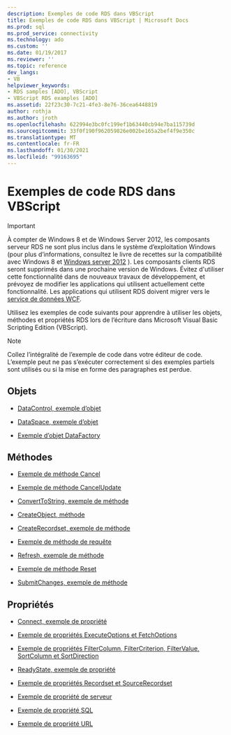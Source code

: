 ```yaml
---
description: Exemples de code RDS dans VBScript
title: Exemples de code RDS dans VBScript | Microsoft Docs
ms.prod: sql
ms.prod_service: connectivity
ms.technology: ado
ms.custom: ''
ms.date: 01/19/2017
ms.reviewer: ''
ms.topic: reference
dev_langs:
- VB
helpviewer_keywords:
- RDS samples [ADO], VBScript
- VBScript RDS examples [ADO]
ms.assetid: 22f23c30-7c21-4fe3-8e76-36cea6448819
author: rothja
ms.author: jroth
ms.openlocfilehash: 622994e3bc0fc199ef1b63440cb94e7ba115739d
ms.sourcegitcommit: 33f0f190f962059826e002be165a2bef4f9e350c
ms.translationtype: MT
ms.contentlocale: fr-FR
ms.lasthandoff: 01/30/2021
ms.locfileid: "99163695"
---
```

# <a name="rds-code-examples-in-vbscript"></a>Exemples de code RDS dans VBScript
> [!IMPORTANT]
>  À compter de Windows 8 et de Windows Server 2012, les composants serveur RDS ne sont plus inclus dans le système d’exploitation Windows (pour plus d’informations, consultez le livre de recettes sur la compatibilité avec Windows 8 et [Windows server 2012](https://www.microsoft.com/download/details.aspx?id=27416) ). Les composants clients RDS seront supprimés dans une prochaine version de Windows. Évitez d'utiliser cette fonctionnalité dans de nouveaux travaux de développement, et prévoyez de modifier les applications qui utilisent actuellement cette fonctionnalité. Les applications qui utilisent RDS doivent migrer vers le [service de données WCF](/dotnet/framework/wcf/).  
  
 Utilisez les exemples de code suivants pour apprendre à utiliser les objets, méthodes et propriétés RDS lors de l’écriture dans Microsoft Visual Basic Scripting Edition (VBScript).  
  
> [!NOTE]
>  Collez l’intégralité de l’exemple de code dans votre éditeur de code. L’exemple peut ne pas s’exécuter correctement si des exemples partiels sont utilisés ou si la mise en forme des paragraphes est perdue.  
  
## <a name="objects"></a>Objets  
  
-   [DataControl, exemple d’objet](./datacontrol-object-example-vbscript.md)  
  
-   [DataSpace, exemple d’objet](./dataspace-object-and-createobject-method-example-vbscript.md)  
  
-   [Exemple d’objet DataFactory](./datafactory-object-query-method-and-createobject-method-example-vbscript.md)  
  
## <a name="methods"></a>Méthodes  
  
-   [Exemple de méthode Cancel](./cancel-method-example-vbscript.md)  
  
-   [Exemple de méthode CancelUpdate](./cancelupdate-method-example-vbscript.md)  
  
-   [ConvertToString, exemple de méthode](./converttostring-method-example-vbscript.md)  
  
-   [CreateObject, méthode](./dataspace-object-and-createobject-method-example-vbscript.md)  
  
-   [CreateRecordset, exemple de méthode](./createrecordset-method-example-vbscript.md)  
  
-   [Exemple de méthode de requête](./datafactory-object-query-method-and-createobject-method-example-vbscript.md)  
  
-   [Refresh, exemple de méthode](./refresh-method-example-vbscript.md)  
  
-   [Exemple de méthode Reset](./filter-column-criterion-value-sortcolumn-sortdirection-example-vbscript.md)  
  
-   [SubmitChanges, exemple de méthode](./submitchanges-method-example-vbscript.md)  
  
## <a name="properties"></a>Propriétés  
  
-   [Connect, exemple de propriété](./connect-property-example-vbscript.md)  
  
-   [Exemple de propriétés ExecuteOptions et FetchOptions](./executeoptions-and-fetchoptions-properties-example-vbscript.md)  
  
-   [Exemple de propriétés FilterColumn, FilterCriterion, FilterValue, SortColumn et SortDirection](./filter-column-criterion-value-sortcolumn-sortdirection-example-vbscript.md)  
  
-   [ReadyState, exemple de propriété](./readystate-property-example-vbscript.md)  
  
-   [Exemple de propriétés Recordset et SourceRecordset](./recordset-and-sourcerecordset-properties-example-vbscript.md)  
  
-   [Exemple de propriété de serveur](./server-property-example-vbscript.md)  
  
-   [Exemple de propriété SQL](./sql-property-example-vbscript.md)  
  
-   [Exemple de propriété URL](./url-property-example-vbscript.md)